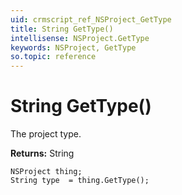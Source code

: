 ```yaml
---
uid: crmscript_ref_NSProject_GetType
title: String GetType()
intellisense: NSProject.GetType
keywords: NSProject, GetType
so.topic: reference
---
```


# String GetType()

The project type.

**Returns:** String

```crmscript
NSProject thing;
String type  = thing.GetType();
```

